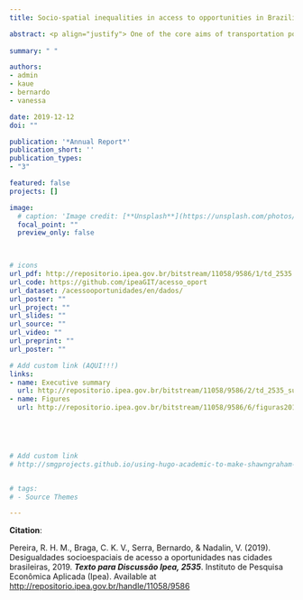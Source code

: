 ```yaml
---
title: Socio-spatial inequalities in access to opportunities in Brazilian cities, 2019 [PORT]

abstract: <p align="justify"> One of the core aims of transportation policies is to facilitate people’s access to employment, health and education opportunities as well as cultural and leisure activities. Nonetheless, transport research and policies in Brazil are still largely focused on the challenges of reducing road congestion and commuting times, while paying little attention to issues of urban accessibility. This study presents the first results of the Access to Opportunities Project, assessing the inequalities in access to opportunities in Brazilian largest cities in 2019 with estimates of access to jobs, health and education services. In this edition, the study includes accessibility estimates by active transport modes (walking and cycling) for the 20 largest cities in the country, and by public transport for 7 major cities (Sao Paulo, Rio de Janeiro, Belo Horizonte, Recife, Fortaleza, Porto Alegre and Curitiba). The project combines data from administrative records, sample surveys, satellite imagery and collaborative mapping to calculate accessibility levels at high spatial resolution and disaggregated by socioeconomic groups according to income level and race. The results reveal two general patterns. In all the twenty analyzed cities, the concentration of activities in central urban areas combined with the performance/connectivity of transportation networks lead to areas of high accessibility close to city centers in contrast to urban peripheries marked by deserts of opportunities. Furthermore, the results show that white and high-income people have, on average, higher accessibility to employment, health and education opportunities than black and low-income people in all of the cities analyzed, regardless of transportation mode. The results and data outputs of the Access to Opportunities Project are made publicly available, creating a rich dataset that can be used to improve the planning and evaluation of public policies aimed to promote sustainable and inclusive cities.</p>
  
summary: " "

authors:
- admin
- kaue
- bernardo
- vanessa

date: 2019-12-12
doi: ""

publication: '*Annual Report*'
publication_short: ''
publication_types:
- "3"

featured: false
projects: []

image:
  # caption: 'Image credit: [**Unsplash**](https://unsplash.com/photos/jdD8gXaTZsc)'
  focal_point: ""
  preview_only: false


  
# icons
url_pdf: http://repositorio.ipea.gov.br/bitstream/11058/9586/1/td_2535.pdf
url_code: https://github.com/ipeaGIT/acesso_oport
url_dataset: /acessooportunidades/en/dados/
url_poster: ""
url_project: ""
url_slides: ""
url_source: ""
url_video: ""
url_preprint: ""
url_poster: ""

# Add custom link (AQUI!!!)
links:
- name: Executive summary
  url: http://repositorio.ipea.gov.br/bitstream/11058/9586/2/td_2535_sumex.pdf
- name: Figures
  url: http://repositorio.ipea.gov.br/bitstream/11058/9586/6/figuras2019_v1.0_20200116.zip


  


# Add custom link
# http://smgprojects.github.io/using-hugo-academic-to-make-shawngraham-dot-github-dot-io/


# tags:
# - Source Themes

---
```



__Citation__:

Pereira, R. H. M., Braga, C. K. V., Serra, Bernardo, & Nadalin, V. (2019). Desigualdades socioespaciais de acesso a oportunidades nas cidades brasileiras, 2019. ***Texto para Discussão Ipea, 2535***. Instituto de Pesquisa Econômica Aplicada (Ipea). Available at http://repositorio.ipea.gov.br/handle/11058/9586


